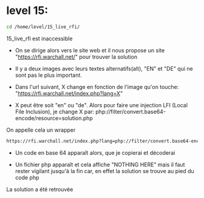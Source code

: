 # level 15: 
```sh
cd /home/level/15_live_rfi/
```
15_live_rfi est inaccessible

* On se dirige alors vers le site web et il nous propose un site "https://rfi.warchall.net/" pour trouver la solution

* Il y a deux images avec leurs textes alternatifs(alt), "EN" et "DE" qui ne sont pas le plus important.

* Dans l'url suivant, X change en fonction de l'image qu'on touche: "https://rfi.warchall.net/index.php?lang=X"

* X peut être soit "en" ou "de". Alors pour faire une injection LFI (Local File Inclusion), je change X par: php://filter/convert.base64-encode/resource=solution.php

On appelle cela un wrapper
```sh
https://rfi.warchall.net/index.php?lang=php://filter/convert.base64-encode/resource=solution.php
```
* Un code en base 64 apparaît alors, que je copierai et décoderai

* Un fichier php apparaît et cela affiche "NOTHING HERE" mais il faut rester vigilant jusqu'à la fin car, en effet la solution se trouve au pied du code php

La solution a été retrouvée
